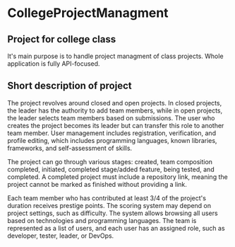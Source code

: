 # CollegeProjectManagment

## Project for college class

It's main purpose is to handle project managment of class projects. Whole application is fully API-focused. 

## Short description of project

The project revolves around closed and open projects. In closed projects, the leader has the authority to add team members, while in open projects, the leader selects team members based on submissions. The user who creates the project becomes its leader but can transfer this role to another team member. User management includes registration, verification, and profile editing, which includes programming languages, known libraries, frameworks, and self-assessment of skills.

The project can go through various stages: created, team composition completed, initiated, completed stage/added feature, being tested, and completed. A completed project must include a repository link, meaning the project cannot be marked as finished without providing a link.

Each team member who has contributed at least 3/4 of the project's duration receives prestige points. The scoring system may depend on project settings, such as difficulty. The system allows browsing all users based on technologies and programming languages. The team is represented as a list of users, and each user has an assigned role, such as developer, tester, leader, or DevOps.
